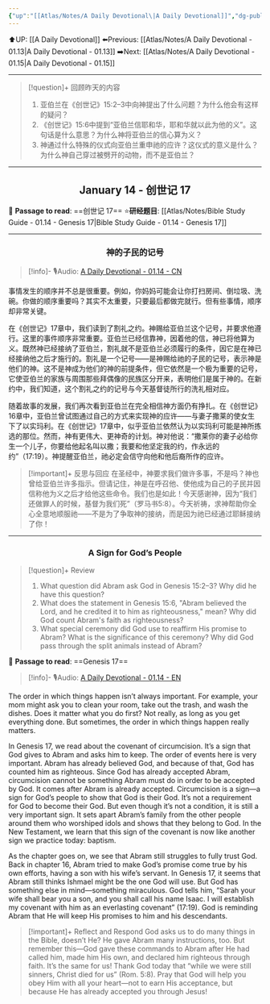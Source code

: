 ```yaml
---
{"up":"[[Atlas/Notes/A Daily Devotional\|A Daily Devotional]]","dg-publish":true,"permalink":"/atlas/notes/a-daily-devotional-01-14/","dgPassFrontmatter":true}
---
```


 ⬆️UP: [[A Daily Devotional]]
⬅️Previous: [[Atlas/Notes/A Daily Devotional - 01.13\|A Daily Devotional - 01.13]]
➡️Next: [[Atlas/Notes/A Daily Devotional - 01.15\|A Daily Devotional - 01.15]]

---

> [!question]+ 回顾昨天的内容
>1.  亚伯兰在《创世记》15:2–3中向神提出了什么问题？为什么他会有这样的疑问？
>2. 《创世记》15:6中提到“亚伯兰信耶和华，耶和华就以此为他的义”。这句话是什么意思？为什么神将亚伯兰的信心算为义？
>3.  神通过什么特殊的仪式向亚伯兰重申祂的应许？这仪式的意义是什么？为什么神自己穿过被劈开的动物，而不是亚伯兰？


---
## <center>January 14 - 创世记 17</center>

📖 **Passage to read**: ==创世记 17==
⭐**研经题目**: [[Atlas/Notes/Bible Study Guide - 01.14 - Genesis 17\|Bible Study Guide - 01.14 - Genesis 17]]

---
### <center>神的子民的记号</center>

> [!info]- 🎙️Audio: [A Daily Devotional - 01.14 - CN]()

事情发生的顺序并不总是很重要。例如，你妈妈可能会让你打扫房间、倒垃圾、洗碗。你做的顺序重要吗？其实不太重要，只要最后都做完就行。但有些事情，顺序却非常关键。

在《创世记》17章中，我们读到了割礼之约。神赐给亚伯兰这个记号，并要求他遵行。这里的事件顺序非常重要。亚伯兰已经信靠神，因着他的信，神已将他算为义。既然神已经接纳了亚伯兰，割礼就不是亚伯兰必须履行的条件，因它是在神已经接纳他之后才施行的。割礼是一个记号——是神赐给祂的子民的记号，表示神是他们的神。这不是神成为他们的神的前提条件，但它依然是一个极为重要的记号，它使亚伯兰的家族与周围那些拜偶像的民族区分开来，表明他们是属于神的。在新约中，我们知道，这个割礼之约的记号与今天基督徒所行的洗礼相对应。

随着故事的发展，我们再次看到亚伯兰在完全相信神方面仍有挣扎。在《创世记》16章中，亚伯兰曾试图通过自己的方式来实现神的应许——与妻子撒莱的使女生下了以实玛利。在《创世记》17章中，似乎亚伯兰依然认为以实玛利可能是神所拣选的那位。然而，神有更伟大、更神奇的计划。神对他说：“撒莱你的妻子必给你生一个儿子，你要给他起名叫以撒；我要和他坚定我的约，作永远的约”（17:19）。神提醒亚伯兰，祂必定会信守向他和他后裔所作的应许。

> [!important]+ 反思与回应
在圣经中，神要求我们做许多事，不是吗？神也曾给亚伯兰许多指示。但请记住，神是在呼召他、使他成为自己的子民并因信称他为义之后才给他这些命令。我们也是如此！今天感谢神，因为“我们还做罪人的时候，基督为我们死”（罗马书5:8）。今天祈祷，求神帮助你全心全意地顺服祂——不是为了争取神的接纳，而是因为祂已经通过耶稣接纳了你！


---
### <center>A Sign for God’s People</center>

> [!question]+ Review
>1. What question did Abram ask God in Genesis 15:2–3? Why did he have this question?
 >2. What does the statement in Genesis 15:6, "Abram believed the Lord, and he credited it to him as righteousness," mean? Why did God count Abram's faith as righteousness?
>3. What special ceremony did God use to reaffirm His promise to Abram? What is the significance of this ceremony? Why did God pass through the split animals instead of Abram?

📖 **Passage to read**: ==Genesis 17==

> [!info]- 🎙️Audio: [A Daily Devotional - 01.14 - EN]()

The order in which things happen isn’t always important. For example, your mom might ask you to clean your room, take out the trash, and wash the dishes. Does it matter what you do first? Not really, as long as you get everything done. But sometimes, the order in which things happen really matters.

In Genesis 17, we read about the covenant of circumcision. It’s a sign that God gives to Abram and asks him to keep. The order of events here is very important. Abram has already believed God, and because of that, God has counted him as righteous. Since God has already accepted Abram, circumcision cannot be something Abram must do in order to be accepted by God. It comes after Abram is already accepted. Circumcision is a sign—a sign for God’s people to show that God is their God. It’s not a requirement for God to become their God. But even though it’s not a condition, it is still a very important sign. It sets apart Abram’s family from the other people around them who worshiped idols and shows that they belong to God. In the New Testament, we learn that this sign of the covenant is now like another sign we practice today: baptism.

As the chapter goes on, we see that Abram still struggles to fully trust God. Back in chapter 16, Abram tried to make God’s promise come true by his own efforts, having a son with his wife’s servant. In Genesis 17, it seems that Abram still thinks Ishmael might be the one God will use. But God has something else in mind—something miraculous. God tells him, “Sarah your wife shall bear you a son, and you shall call his name Isaac. I will establish my covenant with him as an everlasting covenant” (17:19). God is reminding Abram that He will keep His promises to him and his descendants.

> [!important]+ Reflect and Respond
God asks us to do many things in the Bible, doesn’t He? He gave Abram many instructions, too. But remember this—God gave these commands to Abram after He had called him, made him His own, and declared him righteous through faith. It’s the same for us! Thank God today that “while we were still sinners, Christ died for us” (Rom. 5:8). Pray that God will help you obey Him with all your heart—not to earn His acceptance, but because He has already accepted you through Jesus!
